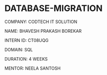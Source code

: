 # DATABASE-MIGRATION
COMPANY: CODTECH IT SOLUTION

NAME: BHAVESH PRAKASH BOREKAR

INTERN ID: CT08UQG

DOMAIN: SQL

DURATION: 4 WEEKS

MENTOR: NEELA SANTOSH

